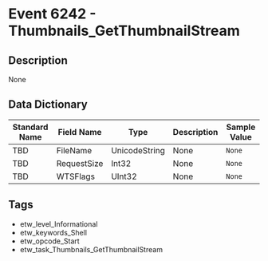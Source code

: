 # Event 6242 - Thumbnails_GetThumbnailStream

## Description
None

## Data Dictionary
|Standard Name|Field Name|Type|Description|Sample Value|
|---|---|---|---|---|
|TBD|FileName|UnicodeString|None|`None`|
|TBD|RequestSize|Int32|None|`None`|
|TBD|WTSFlags|UInt32|None|`None`|

## Tags
* etw_level_Informational
* etw_keywords_Shell
* etw_opcode_Start
* etw_task_Thumbnails_GetThumbnailStream